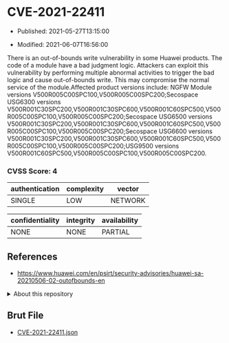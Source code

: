# CVE-2021-22411

- Published: 2021-05-27T13:15:00

- Modified: 2021-06-07T16:56:00

There is an out-of-bounds write vulnerability in some Huawei products. The code of a module have a bad judgment logic. Attackers can exploit this vulnerability by performing multiple abnormal activities to trigger the bad logic and cause out-of-bounds write. This may compromise the normal service of the module.Affected product versions include: NGFW Module versions V500R005C00SPC100,V500R005C00SPC200;Secospace USG6300 versions V500R001C30SPC200,V500R001C30SPC600,V500R001C60SPC500,V500R005C00SPC100,V500R005C00SPC200;Secospace USG6500 versions V500R001C30SPC200,V500R001C30SPC600,V500R001C60SPC500,V500R005C00SPC100,V500R005C00SPC200;Secospace USG6600 versions V500R001C30SPC200,V500R001C30SPC600,V500R001C60SPC500,V500R005C00SPC100,V500R005C00SPC200;USG9500 versions V500R001C60SPC500,V500R005C00SPC100,V500R005C00SPC200.

### CVSS Score: **4**

| authentication | complexity | vector |
| --- | --- | --- |
| SINGLE | LOW | NETWORK |

| confidentiality | integrity | availability |
| --- | --- | --- |
| NONE | NONE | PARTIAL |

## References

* https://www.huawei.com/en/psirt/security-advisories/huawei-sa-20210506-02-outofbounds-en

<details>
<summary>About this repository</summary> 

  This repository is part of the project [Live Hack CVE](https://github.com/Live-Hack-CVE). Main website can be found [www.live-hack.org](https://www.live-hack.org) 
  
  Made by [Sn0wAlice](https://github.com/Sn0wAlice) for the people that care about security and need to have a feed of the latest CVEs. Hope you enjoy it, don't forget to star the repo and follow me on [Twitter](https://twitter.com/Sn0wAlice) and [Github](https://github.com/Sn0wAlice). And that is my [personnal website](https://www.alice-snow.me/)

  - [Home Page](https://github.com/Live-Hack-CVE)
  - [Framework](https://github.com/Live-Hack-CVE/cve-framework)
  - [CVE database](https://github.com/Live-Hack-CVE/full_database)
  - [Changelog](https://github.com/Live-Hack-CVE/Changelog)
</details>

## Brut File

* [CVE-2021-22411.json](https://raw.githubusercontent.com/Live-Hack-CVE/full_database/main/cves/2021/CVE-2021-22411.json)

